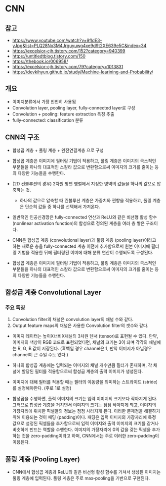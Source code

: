 # CNN

## 참고

- https://www.youtube.com/watch?v=9fldE3-yJpg&list=PLQ28Nx3M4Jrguyuwg4xe9d9t2XE639e5C&index=34
- https://excelsior-cjh.tistory.com/152?category=940399
- https://untitledtblog.tistory.com/150
- https://thebook.io/006958/
- https://excelsior-cjh.tistory.com/79?category=1013831
- https://devkihyun.github.io/study/Machine-learining-and-Probability/



## 개요

- 이미지분류에서 가장 빈번히 사용됨
- Convolution layer, pooling layer, fully-connected layer로 구성 
- Convolution + pooling: feature extraction 특징 추출
- fully-connected: classification 분류

## CNN의 구조

- 합성곱 계층 + 풀링 계층 + 완전연결계층 으로 구성 
- 합성곱 계층은 이미지에 필터링 기법이 적용하고, 풀링 계층은 이미지의 국소적인 부분들을 하나의 대표적인 스칼라 값으로 변환함으로써 이미지의 크기를 줄이는 등의 다양한 기능들을 수행한다.
- (2D 컨볼루션의 경우) 2차원 평면 행렬에서 지정한 영역의 값들을 하나의 값으로 압축하는 것.
  - 하나의 값으로 압축할 때 컨볼루션 계층은 가중치와 편향을 적용하고, 풀링 계층은 단순히 값들 중 하나를 선택해서 가져온다.

- 일반적인 인공신경망은 fully-connected 연산과 ReLU와 같은 비선형 활성 함수 (nonlinear activation function)의 합성으로 정의된 계층을 여러 층 쌓은 구조이다.

- CNN은 합성곱 계층 (convolutional layer)과 풀링 계층 (pooling layer)이라고 하는 새로운 층을 fully-connected 계층 이전에 추가함으로써 원본 이미지에 필터링 기법을 적용한 뒤에 필터링된 이미에 대해 분류 연산이 수행되도록 구성된다.

- 합성곱 계층은 이미지에 필터링 기법이 적용하고, 풀링 계층은 이미지의 국소적인 부분들을 하나의 대표적인 스칼라 값으로 변환함으로써 이미지의 크기를 줄이는 등의 다양한 기능들을 수행한다.

## 합성곱 계층 Convolutional Layer

### 주요 특징

1. Convolution filter의 채널은 convolution layer의 채널 수와 같다. 
2. Output feature maps의 채널은 사용한 Convolution filter의 갯수와 같다.

- 이미지 데이터는 높이X너비X채널의 3차원 텐서 (tensor)로 표현될 수 있다. 만약, 이미지의 색상이 RGB 코드로 표현되었다면, 채널의 크기는 3이 되며 각각의 채널에는 R, G, B 값이 저장된다. (흑백일 경우 channel은 1, 만약 이미지가 아닐경우 channel이 큰 수일 수도 있다.)

- 하나의 합성곱 계층에는 입력되는 이미지의 채널 개수만큼 필터가 존재하며, 각 채널에 할당된 필터를 적용함으로써 합성곱 계층의 출력 이미지가 생성된다. 

- 이미지에 대해 필터를 적용할 때는 필터의 이동량을 의미하는 스트라이드 (stride)를 설정해야한다.  (주로 1로 설정)

- 합성곱을 수행하면, 출력 이미지의 크기는 입력 이미지의 크기보다 작아지게 된다. 그러므로 합성곱 계층을 거치면서 이미지의 크기는 점점 작아지게 되고, 이미지의 가장자리에 위치한 픽셀들의 정보는 점점 사라지게 된다. 이러한 문제점을 해결하기 위해 이용되는 것이 패딩 (padding)이다. 패딩은 입력 이미지의 가장자리에 특정 값으로 설정된 픽셀들을 추가함으로써 입력 이미지와 출력 이미지의 크기를 같거나 비슷하게 만드는 역할을 수행한다. 이미지의 가장자리에 0의 값을 갖는 픽셀을 추가하는 것을 zero-padding이라고 하며, CNN에서는 주로 이러한 zero-padding이 이용된다.

## 풀링 계층 (Pooling Layer)

- CNN에서 합성곱 계층과 ReLU와 같은 비선형 활성 함수를 거쳐서 생성된 이미지는 풀링 계층에 입력된다. 풀링 계층은 주로 max-pooling을 기반으로 구현된다. 

